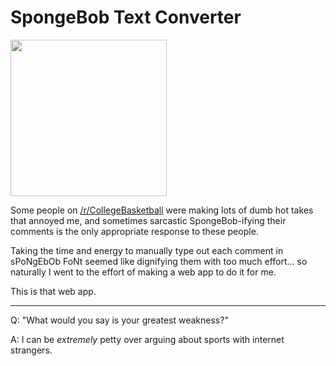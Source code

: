 # SpongeBob Text Converter

<img src="https://i.imgflip.com/1pq988.jpg" width="250">


Some people on [/r/CollegeBasketball](https://www.reddit.com/r/CollegeBasketball/) were making lots of dumb hot takes that annoyed me, and sometimes sarcastic SpongeBob-ifying their comments is the only appropriate response to these people.

Taking the time and energy to manually type out each comment in sPoNgEbOb FoNt seemed like dignifying them with too much effort... so naturally I went to the effort of making a web app to do it for me. 

This is that web app.
___

Q: "What would you say is your greatest weakness?"

A: I can be *extremely* petty over arguing about sports with internet strangers.